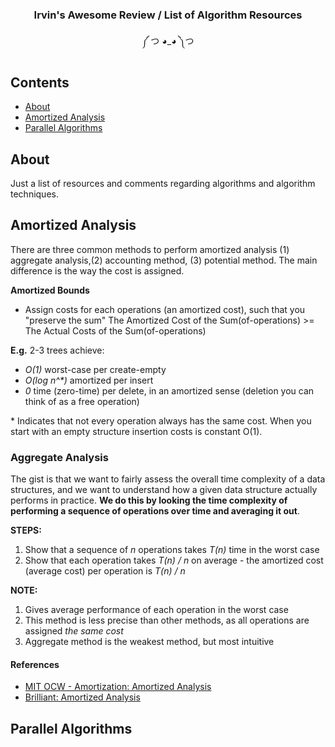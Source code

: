 <h3 align="center"> Irvin's Awesome Review / List of Algorithm Resources</h3>
<p align="center"> ༼ つ ◕_◕ ༽つ</p>

## Contents

- [About](#about)
- [Amortized Analysis](#amortized-analysis)
- [Parallel Algorithms](#parallel-algorithms)

## About
Just a list of resources and comments regarding algorithms and algorithm techniques.

## Amortized Analysis

There are three common methods to perform amortized analysis (1) aggregate analysis,(2) accounting method, (3) potential method. The main difference is the way the cost is assigned.    

**Amortized Bounds**   
- Assign costs for each operations (an amortized cost), such that you "preserve the sum"
The Amortized Cost of the Sum(of-operations)  >= The Actual Costs of the Sum(of-operations)    

**E.g.**
2-3 trees achieve:
- *O(1)* worst-case per create-empty
- *O(log n^\*)* amortized per insert
- *0* time (zero-time) per delete, in an amortized sense (deletion you can think of as a free operation)

\* Indicates that not every operation always has the same cost. When you start with an empty structure insertion costs is constant O(1).

### Aggregate Analysis
The gist is that we want to fairly assess the overall time complexity of a data structures, and we want to understand how a given data structure actually performs in practice. **We do this by looking the time complexity of performing a sequence of operations over time and averaging it out**.     

**STEPS:**   
1. Show that a sequence of *n* operations takes *T(n)* time in the worst case
2. Show that each operation takes *T(n) / n* on average - the amortized cost (average cost) per operation is *T(n) / n*   

**NOTE:**   
1. Gives average performance of each operation in the worst case
2. This method is less precise than other methods, as all operations are assigned *the same cost*
3. Aggregate method is the weakest method, but most intuitive

#### References 
- [MIT OCW - Amortization: Amortized Analysis](https://www.youtube.com/watch?v=3MpzavN3Mco)
- [Brilliant: Amortized Analysis](https://brilliant.org/wiki/amortized-analysis/)

## Parallel Algorithms
